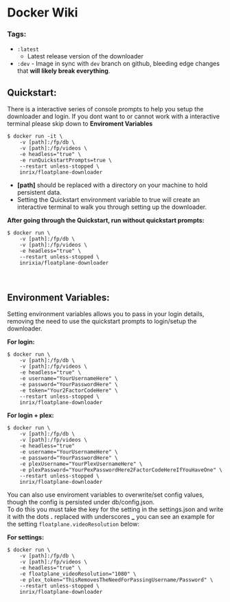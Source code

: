 # Docker Wiki

### Tags:

- `:latest`
  - Latest release version of the downloader
- `:dev` - Image in sync with `dev` branch on github, bleeding edge changes that **will likely break everything**.
  <br>

## Quickstart:

There is a interactive series of console prompts to help you setup the downloader and login. If you dont want to or cannot work with a interactive terminal please skip down to **Enviroment Variables**

    $ docker run -it \
    	-v [path]:/fp/db \
    	-v [path]:/fp/videos \
    	-e headless="true" \
    	-e runQuickstartPrompts=true \
    	--restart unless-stopped \
        inrix/floatplane-downloader

- **[path]** should be replaced with a directory on your machine to hold persistent data.
- Setting the Quickstart environment variable to true will create an interactive terminal to walk you through setting up the downloader.

**After going through the Quickstart, run without quickstart prompts:**

    $ docker run \
    	-v [path]:/fp/db \
    	-v [path]:/fp/videos \
    	-e headless="true" \
    	--restart unless-stopped \
        inrixia/floatplane-downloader

<br>

## Environment Variables:

Setting environment variables allows you to pass in your login details, removing the need to use the quickstart prompts to login/setup the downloader.

**For login:**

    $ docker run \
    	-v [path]:/fp/db \
    	-v [path]:/fp/videos \
    	-e headless="true" \
    	-e username="YourUsernameHere" \
    	-e password="YourPasswordHere" \
    	-e token="Your2FactorCodeHere" \
    	--restart unless-stopped \
    	inrix/floatplane-downloader

**For login + plex:**

    $ docker run \
    	-v [path]:/fp/db \
    	-v [path]:/fp/videos \
    	-e headless="true"
    	-e username="YourUsernameHere" \
    	-e password="YourPasswordHere" \
    	-e plexUsername="YourPlexUsernameHere" \
    	-e plexPassword="YourPexPasswordHere2FactorCodeHereIfYouHaveOne" \
    	--restart unless-stopped \
    	inrix/floatplane-downloader

You can also use enviroment variables to overwrite/set config values, though the config is persisted under db/config.json.<br>
To do this you must take the key for the setting in the settings.json and write it with the dots **.** replaced with underscores **\_** you can see an example for the setting `floatplane.videoResolution` below:

**For settings:**

    $ docker run \
    	-v [path]:/fp/db \
    	-v [path]:/fp/videos \
    	-e headless="true" \
    	-e floatplane_videoResolution="1080" \
    	-e plex_token="ThisRemovesTheNeedForPassingUsername/Password" \
    	--restart unless-stopped \
    	inrix/floatplane-downloader
